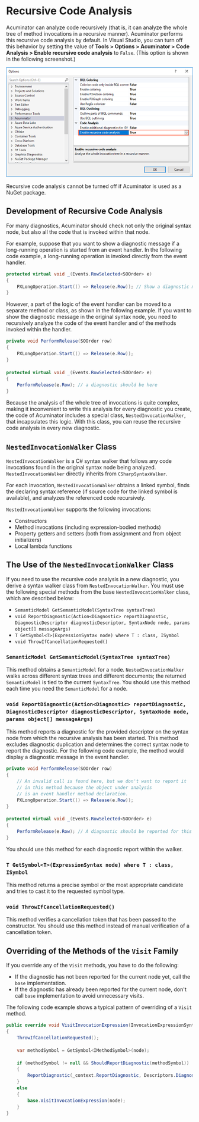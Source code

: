 # Recursive Code Analysis
Acuminator can analyze code recursively (that is, it can analyze the whole tree of method invocations in a recursive manner).
Acuminator performs this recursive code analysis by default. In Visual Studio, you can turn off this behavior by setting the value of **Tools > Options > Acuminator > Code Analysis > Enable recursive code analysis** to `False`. (This option is shown in the following screenshot.) 

![Options Page](../../images/Options.png)

Recursive code analysis cannot be turned off if Acuminator is used as a NuGet package.

## Development of Recursive Code Analysis
For many diagnostics, Acuminator should check not only the original syntax node, but also all the code that is invoked within that node.

For example, suppose that you want to show a diagnostic message if a long-running operation is started from an event handler. In the following code example, a long-running operation is invoked directly from the event handler.

```C#
protected virtual void _(Events.RowSelected<SOOrder> e)
{
    PXLongOperation.Start(() => Release(e.Row)); // Show a diagnostic message here.
}
```

However, a part of the logic of the event handler can be moved to a separate method or class, as shown in the following example. If you want to show the diagnostic message in the original syntax node, you need to recursively analyze the code of the event handler and of the methods invoked within the handler.

```C#
private void PerformRelease(SOOrder row)
{
    PXLongOperation.Start(() => Release(e.Row));
}

protected virtual void _(Events.RowSelected<SOOrder> e)
{
    PerformRelease(e.Row); // a diagnostic should be here
}
```

Because the analysis of the whole tree of invocations is quite complex, making it inconvenient to write this analysis for every diagnostic you create, the code of Acuminator includes a special class, `NestedInvocationWalker`, that incapsulates this logic. With this class, you can reuse the recursive code analysis in every new diagnostic.

## `NestedInvocationWalker` Class
`NestedInvocationWalker` is a C# syntax walker that follows any code invocations found in the original syntax node being analyzed. `NestedInvocationWalker` directly inherits from `CSharpSyntaxWalker`.

For each invocation, `NestedInvocationWalker` obtains a linked symbol, finds the declaring syntax reference (if source code for the linked symbol is available), and analyzes the referenced code recursively.

`NestedInvocationWalker` supports the following invocations:

 - Constructors
 - Method invocations (including expression-bodied methods)
 - Property getters and setters (both from assignment and from object initializers)
 - Local lambda functions

## The Use of the `NestedInvocationWalker` Class
If you need to use the recursive code analysis in a new diagnostic, you derive a syntax walker class from `NestedInvocationWalker`. You must use the following special methods from the base `NestedInvocationWalker` class, which are described below:

 - `SemanticModel GetSemanticModel(SyntaxTree syntaxTree)`
 - `void ReportDiagnostic(Action<Diagnostic> reportDiagnostic, DiagnosticDescriptor diagnosticDescriptor, SyntaxNode node, params object[] messageArgs)`
 - `T GetSymbol<T>(ExpressionSyntax node) where T : class, ISymbol`
 - `void ThrowIfCancellationRequested()`

### `SemanticModel GetSemanticModel(SyntaxTree syntaxTree)`
This method obtains a `SemanticModel` for a node. `NestedInvocationWalker` walks across different syntax trees and different documents; the returned `SemanticModel` is tied to the current `SyntaxTree`. 
You should use this method each time you need the `SemanticModel` for a node.

### `void ReportDiagnostic(Action<Diagnostic> reportDiagnostic, DiagnosticDescriptor diagnosticDescriptor, SyntaxNode node, params object[] messageArgs)`
This method reports a diagnostic for the provided descriptor on the syntax node from which the recursive analysis has been started. This method excludes diagnostic duplication and determines the correct syntax node to report the diagnostic. For the following code example, the method would display a diagnostic message in the event handler.

```C#
private void PerformRelease(SOOrder row)
{
    // An invalid call is found here, but we don't want to report it
    // in this method because the object under analysis
    // is an event handler method declaration.
    PXLongOperation.Start(() => Release(e.Row));
}

protected virtual void _(Events.RowSelected<SOOrder> e)
{
    PerformRelease(e.Row); // A diagnostic should be reported for this node.
}
```

You should use this method for each diagnostic report within the walker.

### `T GetSymbol<T>(ExpressionSyntax node) where T : class, ISymbol`
This method returns a precise symbol or the most appropriate candidate and tries to cast it to the requested symbol type.

### `void ThrowIfCancellationRequested()`
This method verifies a cancellation token that has been passed to the constructor. You should use this method instead of manual verification of a cancellation token.

## Overriding of the Methods of the `Visit` Family
If you override any of the `Visit` methods, you have to do the following:

 - If the diagnostic has not been reported for the current node yet, call the `base` implementation. 
 - If the diagnostic has already been reported for the current node, don't call `base` implementation to avoid unnecessary visits.

The following code example shows a typical pattern of overriding of a `Visit` method.

```C#
public override void VisitInvocationExpression(InvocationExpressionSyntax node)
{
	ThrowIfCancellationRequested();

	var methodSymbol = GetSymbol<IMethodSymbol>(node);

	if (methodSymbol != null && ShouldReportDiagnostic(methodSymbol))
	{
		ReportDiagnostic(_context.ReportDiagnostic, Descriptors.DiagnosticDescriptor, node);
	}
	else
	{
		base.VisitInvocationExpression(node);
	}
}
```
